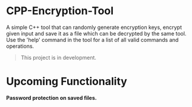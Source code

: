 # CPP-Encryption-Tool

A simple C++ tool that can randomly generate encryption keys, encrypt given input and save it as a file which can be decrypted by the same tool.
Use the 'help' command in the tool for a list of all valid commands and operations.


> This project is in development.

# Upcoming Functionality

**Password protection on saved files.**